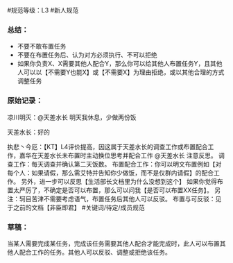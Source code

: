 #规范等级：L3 
#新人规范
### 总结：
- 不要不敢布置任务
- 不要在布置任务后、认为对方必须执行、不可以拒绝
- 如果你负责X、X需要其他人配合Y，那么你可以给其他人布置任务Y，且其他人可以以【不需要Y也能X】或【不需要X】为理由拒绝，或以其他合理的方式调整任务

### 原始记录：
凉川明灭：@天差水长 明天我休息，少做两份饭

天差水长：好的

执悲丶今厄：【KT】L4评价提高，因这属于天差水长的调查工作或布置配合工作，嘉华在天差水长未布置时主动换位思考并配合工作
@天差水长 注意反思。
调查工作：每天调查并确认第二天饭数。
布置配合工作：你可以明文布置例如【对每个人：如果请假，那么需艾特并告知你少做饭，而不是仅群内请假】的配合工作。
另外，进一步可以反思【生活部长文档里为什么没想到这个】
如果你觉得布置太严厉了，不确定是否可以布置，那么可以问我【是否可以布置XX任务】。
另注：轲目苦津不需要考虑语气，布置任务后其他人可以反驳。
布置与可反驳：见于之前的文档【非臣即君】
#关键词/待定/成员规范


### 草稿：
当某人需要完成某任务，完成该任务需要其他人配合才能完成时，此人可以布置其他人配合工作的任务。其他人可以反驳、调整或拒绝该任务。

